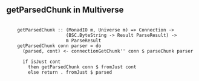##  getParsedChunk in Multiverse

<pre>
    <code class='haskell'>
    getParsedChunk :: (MonadIO m, Universe m) => Connection ->
                      (BSC.ByteString -> Result ParseResult) ->
                      m ParseResult
    getParsedChunk conn parser = do
      (parsed, cont) <- connectionGetChunk'' conn $ parseChunk parser

      if isJust cont
        then getParsedChunk conn $ fromJust cont
        else return . fromJust $ parsed
    </code>
</pre>
